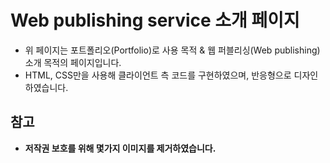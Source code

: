 # Web publishing service 소개 페이지

- 위 페이지는 포트폴리오(Portfolio)로 사용 목적 & 웹 퍼블리싱(Web publishing) 소개 목적의 페이지입니다.
- HTML, CSS만을 사용해 클라이언트 측 코드를 구현하였으며, 반응형으로 디자인하였습니다.

## 참고

- **저작권 보호를 위해 몇가지 이미지를 제거하였습니다.**
